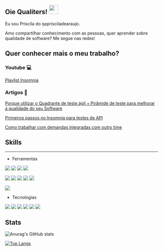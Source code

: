 ## Oie Qualiters! <img src="https://raw.githubusercontent.com/MartinHeinz/MartinHeinz/master/wave.gif" width="30px">

Eu sou Priscila do qaprisciladearaujo.

Amo compartilhar conhecimento com as pessoas, quer aprender sobre qualidade de software? Me segue nas redes! 

<!-- 
![](https://img.shields.io/static/v1?label=Instagram&message=@qaprisciladearaujo&color=blueviolet&url=https://www.instagram.com/qaprisciladearaujo/&logo=Instagram)

![](https://img.shields.io/static/v1?label=Youtube&message=qaprisciladearaujoo&color=blueviolet&url=https://www.youtube.com/channel/UCh4u3Hcdt23UpgAPvqrFzPg&logo=Youtube)

![](https://img.shields.io/static/v1?label=Instagram&message=paraujocaimi&color=blueviolet&url=https://paraujocaimi.medium.com/&logo=Medium) -->

## Quer conhecer mais o meu trabalho? 

### Youtube 💻

[Playlist Insomnia]() 

### Artigos 📰

[Porque utilizar o Quadrante de teste ágil + Pirâmide de teste para melhorar a qualidade do seu Software](https://paraujocaimi.medium.com/porque-utilizar-o-quadrante-de-teste-%C3%A1gil-pir%C3%A2mide-de-teste-para-melhorar-a-qualidade-do-seu-a10213a18c82)


[Primeiros passos no Insomnia para testes de API](https://paraujocaimi.medium.com/primeiros-passos-no-insomnia-para-testes-de-api-bdeac0d403a)

[Como trabalhar com demandas integradas com outro time](https://paraujocaimi.medium.com/como-trabalhar-com-demandas-integradas-com-outro-time-2333c32e52a4)


## Skills
-----------------

- Ferramentas 

![](https://img.shields.io/badge/Tools-Github-informational?style=flat&logo=github&logoColor=white&color=2bbc8a)
![](https://img.shields.io/badge/Tools-GitHub_Pages-informational?style=flat&logo=githubpages&logoColor=white&color=2bbc8a)
![](https://img.shields.io/badge/Tools-GitHub_Actions-informational?style=flat&logo=githubactions&logoColor=white&color=2bbc8a)
![](https://img.shields.io/badge/Tools-GitLab-informational?style=flat&logo=gitlab&logoColor=white&color=2bbc8a)

![](https://img.shields.io/badge/Tools-Visual_Studio_Code-informational?style=flat&logo=visualstudiocode&logoColor=white&color=2bbc8a)
![](https://img.shields.io/badge/Tools-Eclipse_IDE-informational?style=flat&logo=eclipseide&logoColor=white&color=2bbc8a)
![](https://img.shields.io/badge/Tools-Android_Studio-informational?style=flat&logo=androidstudio&logoColor=white&color=2bbc8a)
![](https://img.shields.io/badge/Tools-Postman-informational?style=flat&logo=postman&logoColor=white&color=2bbc8a)
![](https://img.shields.io/badge/Tools-Cypress-informational?style=flat&logo=cypress&logoColor=white&color=2bbc8a)

![](https://img.shields.io/badge/Tools-JIRA-informational?style=flat&logo=jira&logoColor=white&color=2bbc8a)


- Tecnologias

![](https://img.shields.io/badge/Tecnologia-Node-informational?style=flat&logo=node.js&logoColor=white&color=2bbc8a)
![](https://img.shields.io/badge/Tecnologia-Javascript-informational?style=flat&logo=javascript&logoColor=white&color=2bbc8a)
![](https://img.shields.io/badge/Tecnologia-MongoDB-informational?style=flat&logo=mongodb&logoColor=white&color=2bbc8a)
![](https://img.shields.io/badge/Tecnologia-Java-informational?style=flat&logo=java&logoColor=white&color=2bbc8a)
![](https://img.shields.io/badge/Tecnologia-Python-informational?style=flat&logo=python&logoColor=white&color=2bbc8a)
![](https://img.shields.io/badge/Tecnologia-Ruby-informational?style=flat&logo=ruby&logoColor=white&color=2bbc8a)


## Stats

![Anurag's GitHub stats](https://github-readme-stats.vercel.app/api?username=qaprisciladearaujo&show_icons=true&theme=radical)

[![Top Langs](https://github-readme-stats.vercel.app/api/top-langs/?username=qaprisciladearaujo&theme=radical&langs_count=8)](https://github.com/anuraghazra/github-readme-stats)

